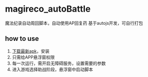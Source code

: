 # magireco_autoBattle
魔法纪录自动周回脚本，自动使用AP回复药
基于autojs开发，可自行打包

## how to use

1. [下载最新apk](https://github.com/icegreentee/magireco_autoBattle/releases)，安装
2. 只需给APP悬浮窗权限
3. 每一次运行，需开启无障碍服务，设置需要的参数
4. 进入游戏选择助战阶段，悬浮窗中启动脚本
